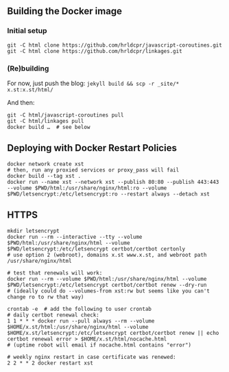 ## Building the Docker image

### Initial setup

    git -C html clone https://github.com/hrldcpr/javascript-coroutines.git
    git -C html clone https://github.com/hrldcpr/linkages.git

### (Re)building

For now, just push the blog: `jekyll build && scp -r _site/* x.st:x.st/html/`

And then:

    git -C html/javascript-coroutines pull
    git -C html/linkages pull
    docker build …  # see below

## Deploying with Docker Restart Policies

    docker network create xst
    # then, run any proxied services or proxy_pass will fail
    docker build --tag xst .
    docker run --name xst --network xst --publish 80:80 --publish 443:443 --volume $PWD/html:/usr/share/nginx/html:ro --volume $PWD/letsencrypt:/etc/letsencrypt:ro --restart always --detach xst

## HTTPS

    mkdir letsencrypt
    docker run --rm --interactive --tty --volume $PWD/html:/usr/share/nginx/html --volume $PWD/letsencrypt:/etc/letsencrypt certbot/certbot certonly
    # use option 2 (webroot), domains x.st www.x.st, and webroot path /usr/share/nginx/html

    # test that renewals will work:
    docker run --rm --volume $PWD/html:/usr/share/nginx/html --volume $PWD/letsencrypt:/etc/letsencrypt certbot/certbot renew --dry-run
    # (ideally could do --volumes-from xst:rw but seems like you can't change ro to rw that way)

    crontab -e  # add the following to user crontab
    # daily certbot renewal check:
    1 1 * * * docker run --pull always --rm --volume $HOME/x.st/html:/usr/share/nginx/html --volume $HOME/x.st/letsencrypt:/etc/letsencrypt certbot/certbot renew || echo certbot renewal error > $HOME/x.st/html/nocache.html
    # (uptime robot will email if nocache.html contains "error")

    # weekly nginx restart in case certificate was renewed:
    2 2 * * 2 docker restart xst
